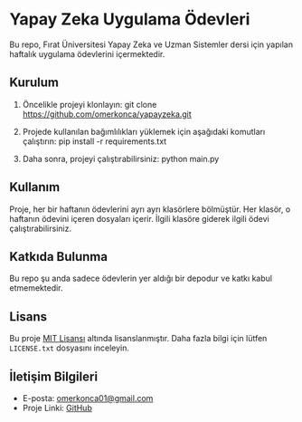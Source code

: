 # Yapay Zeka Uygulama Ödevleri

Bu repo, Fırat Üniversitesi Yapay Zeka ve Uzman Sistemler dersi için yapılan haftalık uygulama ödevlerini içermektedir.

## Kurulum

1. Öncelikle projeyi klonlayın: git clone https://github.com/omerkonca/yapayzeka.git
 
2. Projede kullanılan bağımlılıkları yüklemek için aşağıdaki komutları çalıştırın: pip install -r requirements.txt
  
3. Daha sonra, projeyi çalıştırabilirsiniz: python main.py


## Kullanım

Proje, her bir haftanın ödevlerini ayrı ayrı klasörlere bölmüştür. Her klasör, o haftanın ödevini içeren dosyaları içerir. İlgili klasöre giderek ilgili ödevi çalıştırabilirsiniz.

## Katkıda Bulunma

Bu repo şu anda sadece ödevlerin yer aldığı bir depodur ve katkı kabul etmemektedir.

## Lisans

Bu proje [MIT Lisansı](LICENSE) altında lisanslanmıştır. Daha fazla bilgi için lütfen `LICENSE.txt` dosyasını inceleyin.

## İletişim Bilgileri

- E-posta: omerkonca01@gmail.com
- Proje Linki: [GitHub](https://github.com/omerkonca/yapayzeka)
   
  
 
  
  
 
 
  
 
  
 
